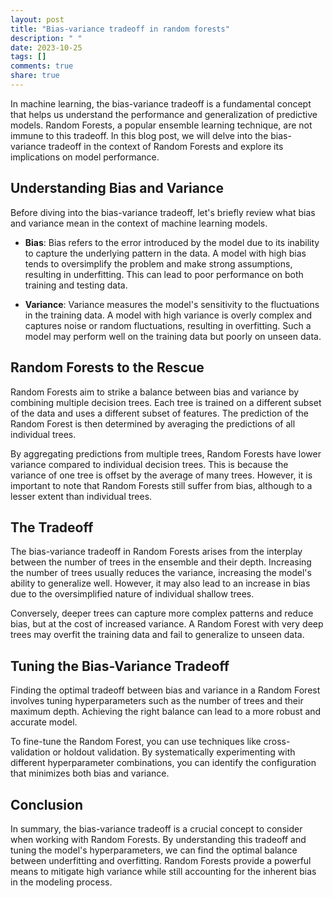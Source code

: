 ```yaml
---
layout: post
title: "Bias-variance tradeoff in random forests"
description: " "
date: 2023-10-25
tags: []
comments: true
share: true
---
```


In machine learning, the bias-variance tradeoff is a fundamental concept that helps us understand the performance and generalization of predictive models. Random Forests, a popular ensemble learning technique, are not immune to this tradeoff. In this blog post, we will delve into the bias-variance tradeoff in the context of Random Forests and explore its implications on model performance.

## Understanding Bias and Variance

Before diving into the bias-variance tradeoff, let's briefly review what bias and variance mean in the context of machine learning models.

- **Bias**: Bias refers to the error introduced by the model due to its inability to capture the underlying pattern in the data. A model with high bias tends to oversimplify the problem and make strong assumptions, resulting in underfitting. This can lead to poor performance on both training and testing data.

- **Variance**: Variance measures the model's sensitivity to the fluctuations in the training data. A model with high variance is overly complex and captures noise or random fluctuations, resulting in overfitting. Such a model may perform well on the training data but poorly on unseen data.

## Random Forests to the Rescue

Random Forests aim to strike a balance between bias and variance by combining multiple decision trees. Each tree is trained on a different subset of the data and uses a different subset of features. The prediction of the Random Forest is then determined by averaging the predictions of all individual trees.

By aggregating predictions from multiple trees, Random Forests have lower variance compared to individual decision trees. This is because the variance of one tree is offset by the average of many trees. However, it is important to note that Random Forests still suffer from bias, although to a lesser extent than individual trees.

## The Tradeoff

The bias-variance tradeoff in Random Forests arises from the interplay between the number of trees in the ensemble and their depth. Increasing the number of trees usually reduces the variance, increasing the model's ability to generalize well. However, it may also lead to an increase in bias due to the oversimplified nature of individual shallow trees.

Conversely, deeper trees can capture more complex patterns and reduce bias, but at the cost of increased variance. A Random Forest with very deep trees may overfit the training data and fail to generalize to unseen data.

## Tuning the Bias-Variance Tradeoff

Finding the optimal tradeoff between bias and variance in a Random Forest involves tuning hyperparameters such as the number of trees and their maximum depth. Achieving the right balance can lead to a more robust and accurate model.

To fine-tune the Random Forest, you can use techniques like cross-validation or holdout validation. By systematically experimenting with different hyperparameter combinations, you can identify the configuration that minimizes both bias and variance.

## Conclusion

In summary, the bias-variance tradeoff is a crucial concept to consider when working with Random Forests. By understanding this tradeoff and tuning the model's hyperparameters, we can find the optimal balance between underfitting and overfitting. Random Forests provide a powerful means to mitigate high variance while still accounting for the inherent bias in the modeling process.